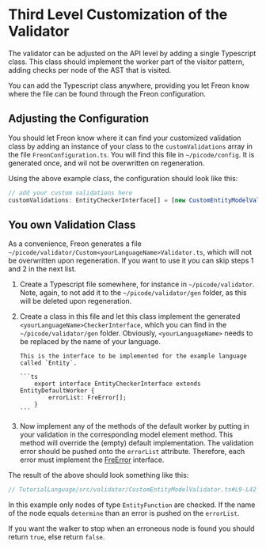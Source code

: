 # Third Level Customization of the Validator

The validator can be adjusted on the API level by adding a single Typescript class. This class should implement
the worker part of the visitor pattern, adding checks per node of the AST that is visited.

You can add the Typescript class anywhere, providing you let Freon know where the file can be found through
the Freon configuration.

## Adjusting the Configuration

You should let Freon know where it can find your customized validation class by adding an
instance of your class to the `customValidations` array in
the file `FreonConfiguration.ts`. You will find this file in `~/picode/config`.
It is generated once, and wil not be overwritten on regeneration.

Using the above example class, the configuration should look like this:

```ts
// add your custom validations here
customValidations: EntityCheckerInterface[] = [new CustomEntityModelValidator()];
```

## You own Validation Class

As a convenience, Freon generates a file `~/picode/validator/Custom<yourLanguageName>Validator.ts`,
which will not be overwritten upon regeneration. If you want to use it you can skip steps 1 and 2 in the next
list.

1.  Create a Typescript file somewhere, for instance in `~/picode/validator`. Note, again,
    to not add it to the `~/picode/validator/gen` folder, as this will be deleted upon regeneration.
2.  Create a class in this file and let this class implement the generated `<yourLanguageName>CheckerInterface`,
    which you can find in the `~/picode/validator/gen` folder.
    Obviously, `<yourLanguageName>` needs to be replaced by the name of your language.

        This is the interface to be implemented for the example language called `Entity`.

        ```ts
            export interface EntityCheckerInterface extends EntityDefaultWorker {
                errorList: FreError[];
            }
        ```

3.  Now implement any of the methods of the default worker by putting in your validation in
the corresponding model element method. This method will override the (empty) default implementation.
The validation error should be pushed onto the `errorList` attribute. Therefore, each error must implement the
[FreError](/Under_the_Hood/The_FreTool_Interfaces/FreValidator_Interface#FreError) interface.
<!--- (TODO link) --->

The result of the above should look something like this:

```ts
// TutorialLanguage/src/validator/CustomEntityModelValidator.ts#L9-L42
```

In this example only nodes of type `EntityFunction` are checked. If the name of the node equals `determine` than an error is
pushed on the `errorList`.

If you want the walker to stop when an erroneous node is found you
should return `true`, else return `false`.
